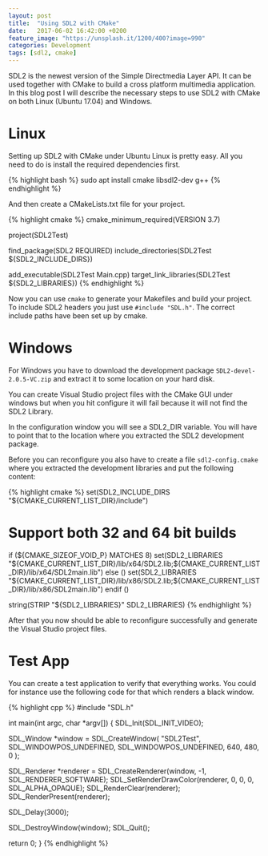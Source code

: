 ```yaml
---
layout: post
title:  "Using SDL2 with CMake"
date:   2017-06-02 16:42:00 +0200
feature_image: "https://unsplash.it/1200/400?image=990"
categories: Development
tags: [sdl2, cmake]
---
```

SDL2 is the newest version of the Simple Directmedia Layer API. It can be used
together with CMake to build a cross platform multimedia application. In this
blog post I will describe the necessary steps to use SDL2 with CMake on both
Linux (Ubuntu 17.04) and  Windows.

<!-- more -->

# Linux

Setting up SDL2 with CMake under Ubuntu Linux is pretty easy. All you need to do
is install the required dependencies first.

{% highlight bash %}
sudo apt install cmake libsdl2-dev g++
{% endhighlight %}

And then create a CMakeLists.txt file for your project.

{% highlight cmake %}
cmake_minimum_required(VERSION 3.7)

project(SDL2Test)

find_package(SDL2 REQUIRED) include_directories(SDL2Test ${SDL2_INCLUDE_DIRS})

add_executable(SDL2Test Main.cpp) target_link_libraries(SDL2Test ${SDL2_LIBRARIES})
{% endhighlight %}

Now you can use `cmake` to generate your Makefiles and build your project. To
include SDL2 headers you just use `#include "SDL.h"`. The correct include paths
have been set up by cmake.

# Windows

For Windows you have to download the development package
`SDL2-devel-2.0.5-VC.zip` and extract it to some location on your hard disk.

You can create Visual Studio project files with the CMake GUI under windows but
when you hit configure it will fail because it will not find the SDL2 Library.

In the configuration window you will see a SDL2_DIR variable. You will have to
point that to the location where you extracted the SDL2 development package.

Before you can reconfigure you also have to create a file `sdl2-config.cmake`
where you extracted the development libraries and put the following content:

{% highlight cmake %}
set(SDL2_INCLUDE_DIRS "${CMAKE_CURRENT_LIST_DIR}/include")

# Support both 32 and 64 bit builds
if (${CMAKE_SIZEOF_VOID_P} MATCHES 8)
  set(SDL2_LIBRARIES "${CMAKE_CURRENT_LIST_DIR}/lib/x64/SDL2.lib;${CMAKE_CURRENT_LIST_DIR}/lib/x64/SDL2main.lib")
else ()
  set(SDL2_LIBRARIES "${CMAKE_CURRENT_LIST_DIR}/lib/x86/SDL2.lib;${CMAKE_CURRENT_LIST_DIR}/lib/x86/SDL2main.lib")
endif ()

string(STRIP "${SDL2_LIBRARIES}" SDL2_LIBRARIES)
{% endhighlight %}

After that you now should be able to reconfigure successfully and generate the
Visual Studio project files.

# Test App

You can create a test application to verify that everything works. You could for instance use the following code for that which renders a black window.

{% highlight cpp %}
#include "SDL.h"


int main(int argc, char *argv[])
{
  SDL_Init(SDL_INIT_VIDEO);

  SDL_Window *window = SDL_CreateWindow(
    "SDL2Test",
    SDL_WINDOWPOS_UNDEFINED,
    SDL_WINDOWPOS_UNDEFINED,
    640,
    480,
    0
  );

  SDL_Renderer *renderer = SDL_CreateRenderer(window, -1, SDL_RENDERER_SOFTWARE);
  SDL_SetRenderDrawColor(renderer, 0, 0, 0, SDL_ALPHA_OPAQUE);
  SDL_RenderClear(renderer);
  SDL_RenderPresent(renderer);

  SDL_Delay(3000);

  SDL_DestroyWindow(window);
  SDL_Quit();

  return 0;
}
{% endhighlight %}